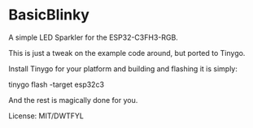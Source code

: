 BasicBlinky
===========

A simple LED Sparkler for the ESP32-C3FH3-RGB.

This is just a tweak on the example code around, but ported to Tinygo.

Install Tinygo for your platform and building and flashing it is simply:

tinygo flash -target esp32c3

And the rest is magically done for you.

License: MIT/DWTFYL


